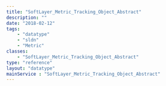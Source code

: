 ```yaml
---
title: "SoftLayer_Metric_Tracking_Object_Abstract"
description: ""
date: "2018-02-12"
tags:
    - "datatype"
    - "sldn"
    - "Metric"
classes:
    - "SoftLayer_Metric_Tracking_Object_Abstract"
type: "reference"
layout: "datatype"
mainService : "SoftLayer_Metric_Tracking_Object_Abstract"
---
```


